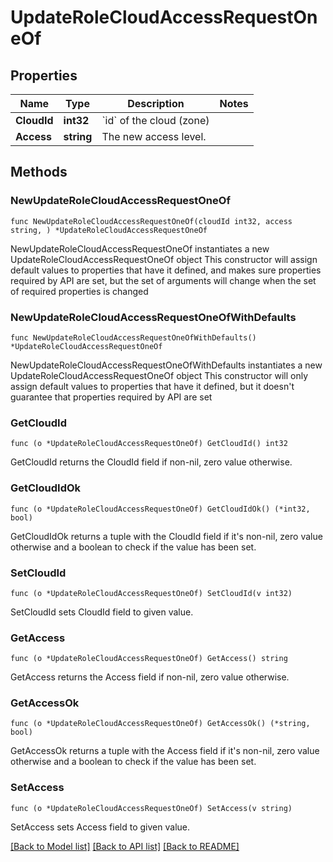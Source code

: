 # UpdateRoleCloudAccessRequestOneOf

## Properties

Name | Type | Description | Notes
------------ | ------------- | ------------- | -------------
**CloudId** | **int32** | &#x60;id&#x60; of the cloud (zone) | 
**Access** | **string** | The new access level. | 

## Methods

### NewUpdateRoleCloudAccessRequestOneOf

`func NewUpdateRoleCloudAccessRequestOneOf(cloudId int32, access string, ) *UpdateRoleCloudAccessRequestOneOf`

NewUpdateRoleCloudAccessRequestOneOf instantiates a new UpdateRoleCloudAccessRequestOneOf object
This constructor will assign default values to properties that have it defined,
and makes sure properties required by API are set, but the set of arguments
will change when the set of required properties is changed

### NewUpdateRoleCloudAccessRequestOneOfWithDefaults

`func NewUpdateRoleCloudAccessRequestOneOfWithDefaults() *UpdateRoleCloudAccessRequestOneOf`

NewUpdateRoleCloudAccessRequestOneOfWithDefaults instantiates a new UpdateRoleCloudAccessRequestOneOf object
This constructor will only assign default values to properties that have it defined,
but it doesn't guarantee that properties required by API are set

### GetCloudId

`func (o *UpdateRoleCloudAccessRequestOneOf) GetCloudId() int32`

GetCloudId returns the CloudId field if non-nil, zero value otherwise.

### GetCloudIdOk

`func (o *UpdateRoleCloudAccessRequestOneOf) GetCloudIdOk() (*int32, bool)`

GetCloudIdOk returns a tuple with the CloudId field if it's non-nil, zero value otherwise
and a boolean to check if the value has been set.

### SetCloudId

`func (o *UpdateRoleCloudAccessRequestOneOf) SetCloudId(v int32)`

SetCloudId sets CloudId field to given value.


### GetAccess

`func (o *UpdateRoleCloudAccessRequestOneOf) GetAccess() string`

GetAccess returns the Access field if non-nil, zero value otherwise.

### GetAccessOk

`func (o *UpdateRoleCloudAccessRequestOneOf) GetAccessOk() (*string, bool)`

GetAccessOk returns a tuple with the Access field if it's non-nil, zero value otherwise
and a boolean to check if the value has been set.

### SetAccess

`func (o *UpdateRoleCloudAccessRequestOneOf) SetAccess(v string)`

SetAccess sets Access field to given value.



[[Back to Model list]](../README.md#documentation-for-models) [[Back to API list]](../README.md#documentation-for-api-endpoints) [[Back to README]](../README.md)


